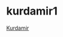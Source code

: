 # kurdamir1
[Kurdamir](https://drive.google.com/drive/folders/1C5VDnJqsXbYrxdAZVNELZgrVI50SA-88?usp=sharing)
